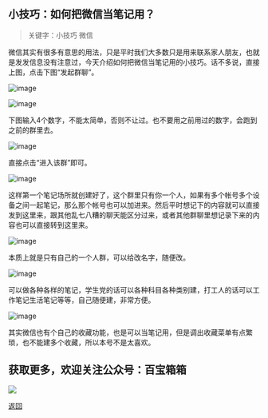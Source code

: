 ## 小技巧：如何把微信当笔记用？

>关键字：小技巧 微信

微信其实有很多有意思的用法，只是平时我们大多数只是用来联系家人朋友，也就是发发信息没有注意过，今天介绍如何把微信当笔记用的小技巧。话不多说，直接上图，点击下图“发起群聊”。

![image](../assets/img/009_Wexin_Biji/1.jpg)

![image](../assets/img/009_Wexin_Biji/2.jpg)

下图输入4个数字，不能太简单，否则不让过。也不要用之前用过的数字，会跑到之前的群里去。

![image](../assets/img/009_Wexin_Biji/3.jpg)

直接点击“进入该群”即可。

![image](../assets/img/009_Wexin_Biji/4.jpg)

这样第一个笔记场所就创建好了，这个群里只有你一个人，如果有多个帐号多个设备之间一起笔记，那么那个帐号也可以加进来。然后平时想记下的内容就可以直接发到这里来，跟其他乱七八糟的聊天能区分过来，或者其他群聊里想记录下来的内容也可以直接转到这里来。

![image](../assets/img/009_Wexin_Biji/5.png)

本质上就是只有自己的一个人群，可以给改名字，随便改。 

![image](../assets/img/009_Wexin_Biji/6.png)

可以做各种各样的笔记，学生党的话可以各种科目各种类别建，打工人的话可以工作笔记生活笔记等等，自己随便建，非常方便。

![image](../assets/img/009_Wexin_Biji/7.jpg)

其实微信也有个自己的收藏功能，也是可以当笔记用，但是调出收藏菜单有点繁琐，也不能建多个收藏，所以本号不是太喜欢。

## 获取更多，欢迎关注公众号：百宝箱箱
<img src="../assets/GongZhongHao.png" style="max-width:100%; height:auto;">

[返回](..)